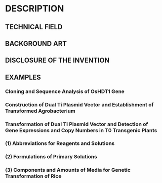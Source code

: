# DESCRIPTION

## TECHNICAL FIELD

## BACKGROUND ART

## DISCLOSURE OF THE INVENTION

## EXAMPLES

### Cloning and Sequence Analysis of OsHDT1 Gene

### Construction of Dual Ti Plasmid Vector and Establishment of Transformed Agrobacterium

### Transformation of Dual Ti Plasmid Vector and Detection of Gene Expressions and Copy Numbers in T0 Transgenic Plants

### (1) Abbreviations for Reagents and Solutions

### (2) Formulations of Primary Solutions

### (3) Components and Amounts of Media for Genetic Transformation of Rice


